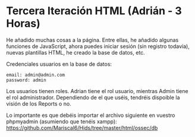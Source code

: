 # Tercera Iteración HTML (Adrián - 3 Horas)

He añadido muchas cosas a la página. Entre ellas, he añadido algunas funciones de JavaScript, ahora puedes iniciar sesión 
(sin registro todavía), nuevas plantillas HTML, he creado la base de datos, etc.

Credenciales usuarios en la base de datos:

```
email: admin@admin.com
password: admin
```

Los usuarios tienen roles. Adrian tiene el rol usuario, mientras Admin tiene el rol administrador. Dependiendo de el que uséis,
tendréis dispoible la visión de los Reports o no.

Lo importante es que debéis importar el archivo siguiente en vuestro phpmyadmin (asumiendo que tenéis xampp): https://github.com/Mariscal6/Hids/tree/master/html/ossec/db 
